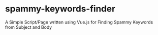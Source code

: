 # spammy-keywords-finder

A Simple Script/Page written using Vue.js for Finding Spammy Keywords from Subject and Body
